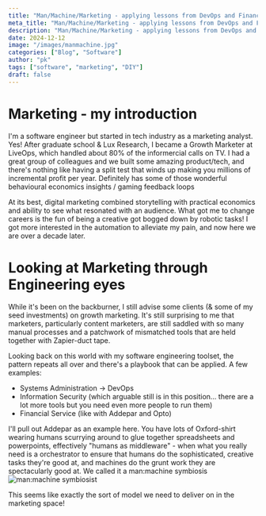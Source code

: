```yaml
---
title: "Man/Machine/Marketing - applying lessons from DevOps and Finance product development to digital marketing"
meta_title: "Man/Machine/Marketing - applying lessons from DevOps and Finance product development to digital marketing"
description: "Man/Machine/Marketing - applying lessons from DevOps and Finance product development to digital marketing"
date: 2024-12-12
image: "/images/manmachine.jpg"
categories: ["Blog", "Software"]
author: "pk"
tags: ["software", "marketing", "DIY"]
draft: false
---
```


# Marketing - my introduction 

I'm a software engineer but started in tech industry as a marketing analyst. Yes! 
After graduate school & Lux Research, I became a Growth Marketer at LiveOps, which handled about 80% of the informercial calls on TV.
I had a great group of colleagues and we built some amazing product/tech, and there's nothing like having a split test that winds up making you millions of incremental profit per year.
Definitely has some of those wonderful behavioural economics insights / gaming feedback loops

At its best, digital marketing combined storytelling with practical economics and ability to see what resonated with an audience.
What got me to change careers is the fun of being a creative got bogged down by robotic tasks! I got more interested in the automation to alleviate my pain, and now here we are over a decade later.


# Looking at Marketing through Engineering eyes

While it's been on the backburner, I still advise some clients (& some of my seed investments) on growth marketing. It's still surprising to me that marketers, particularly
content marketers, are still saddled with so many manual processes and a patchwork of mismatched tools that are held together with Zapier-duct tape.

Looking back on this world with my software engineering toolset, the pattern repeats all over and there's a playbook that can be applied. A few examples:
- Systems Administration -> DevOps
- Information Security (which arguable still is in this position... there are a lot more tools but you need even more people to run them)
- Financial Service (like with Addepar and Opto)

I'll pull out Addepar as an example here. You have lots of Oxford-shirt wearing humans scurrying around to glue together spreadsheets and powerpoints, effectively
"humans as middleware" - when what you really need is a orchestrator to ensure that humans do the sophisticated, creative tasks they're good at, and machines do the grunt work
they are spectacularly good at. We called it a man:machine symbiosis
![man:machine symbiosist](/images/manmachine.png)

This seems like exactly the sort of model we need to deliver on in the marketing space!



